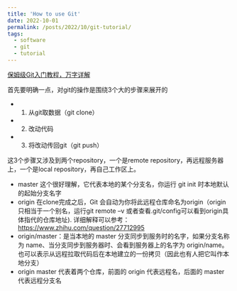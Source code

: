 ```yaml
---
title: 'How to use Git'
date: 2022-10-01
permalink: /posts/2022/10/git-tutorial/
tags:
  - software
  - git
  - tutorial
---
```


[保姆级Git入门教程，万字详解](https://cloud.tencent.com/developer/article/1885681)

首先要明确一点，对git的操作是围绕3个大的步骤来展开的

- 1. 从git取数据（git clone）

- 2. 改动代码

- 3. 将改动传回git（git push）

这3个步骤又涉及到两个repository，一个是remote repository，再远程服务器上，一个是local repository，再自己工作区上。

- master 这个很好理解，它代表本地的某个分支名，你运行 git init 时本地默认的起始分支名字
- origin 在clone完成之后，Git 会自动为你将此远程仓库命名为origin（origin只相当于一个别名，运行git remote –v 或者查看.git/config可以看到origin具体指代的仓库地址). 详细解释可以参考：https://www.zhihu.com/question/27712995
- origin/master：是当本地的 master 分支同步到服务时的名字，如果分支名称为 name、当分支同步到服务器时、会看到服务器上的名字为 origin/name。也可以表示从远程拉取代码后在本地建立的一份拷贝（因此也有人把它叫作本地分支）
- origin master 代表着两个仓库，前面的 origin 代表远程名，后面的 master 代表远程分支名


